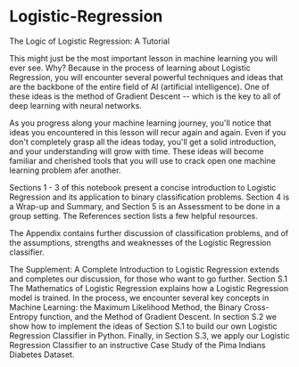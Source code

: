 # Logistic-Regression
The Logic of Logistic Regression: A Tutorial

This might just be the most important lesson in machine learning you will ever see. Why? Because in the process of learning about Logistic Regression, you will encounter several powerful techniques and ideas that are the backbone of the entire field of AI (artificial intelligence). One of these ideas is the method of Gradient Descent -- which is the key to all of deep learning with neural networks.

As you progress along your machine learning journey, you'll notice that ideas you encountered in this lesson will recur again and again. Even if you don't completely grasp all the ideas today, you'll get a solid introduction, and your understanding will grow with time. These ideas will become familiar and cherished tools that you will use to crack open one machine learning problem afer another.

Sections 1 - 3 of this notebook present a concise introduction to Logistic Regression and its application to binary classification problems. Section 4 is a Wrap-up and Summary, and Section 5 is an Assessment to be done in a group setting. The References section lists a few helpful resources.

The Appendix contains further discussion of classification problems, and of the assumptions, strengths and weaknesses of the Logistic Regression classifier.

The Supplement: A Complete Introduction to Logistic Regression extends and completes our discussion, for those who want to go further. Section S.1 The Mathematics of Logistic Regression explains how a Logistic Regression model is trained. In the process, we encounter several key concepts in Machine Learning: the Maximum Likelihood Method, the Binary Cross-Entropy function, and the Method of Gradient Descent. In section S.2 we show how to implement the ideas of Section S.1 to build our own Logistic Regression Classifier in Python. Finally, in Section S.3, we apply our Logistic Regression Classifier to an instructive Case Study of the Pima Indians Diabetes Dataset.

